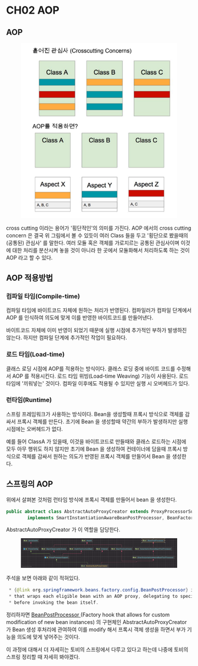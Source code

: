 # CH02 AOP

## AOP

<figure><img src="../../.gitbook/assets/image (2) (1).png" alt=""><figcaption></figcaption></figure>

cross cutting 이라는 용어가 '횡단적인'의 의미를 가진다. AOP 에서의 cross cutting concern 은 결국 위 그림에서 볼 수 있듯이 여러 Class 들을 두고 '횡단으로 봤을때의 (공통된) 관심사' 를 말한다. 여러 모듈 혹은 객체를 가로지르는 공통된 관심사이며 이것에 대한 처리를 분산시켜 놓을 것이 아니라 한 곳에서 모듈화해서 처리하도록 하는 것이 AOP 라고 할 수 있다.

## AOP 적용방법

### 컴파일 타임(Compile-time)

컴파일 타임에 바이트코드 자체에 원하는 처리가 반영된다. 컴파일러가 컴파일 단계에서 AOP 를 인식하여 의도에 맞게 이를 반영한 바이트코드를 만들어낸다.

바이트코드 자체에 이미 반영이 되었기 때문에 실행 시점에 추가적인 부하가 발생하진 않는다. 하지만 컴파일 단계에 추가적인 작업이 필요하다.

### 로드 타임(Load-time)

클래스 로딩 시점에 AOP를 적용하는 방식이다. 클래스 로딩 중에 바이트 코드를 수정해서 AOP 를 적용시킨다. 로드 타임 위빙(Load-time Weaving) 기능이 사용된다. 로드 타임에 '끼워넣는' 것이다. 컴파일 이후에도 적용될 수 있지만 실행 시 오버헤드가 있다.

### 런타임(Runtime)

스프링 프레임워크가 사용하는 방식이다. Bean을 생성할때 프록시 방식으로 객체를 감싸서 프록시 객체를 만든다. 초기에 Bean 을 생성할때 약간의 부하가 발생하지만 실행 시점에는 오버헤드가 없다.

예를 들어 ClassA 가 있을때, 이것을 바이트코드로 만들때와  클래스 로드하는 시점에 모두 아무 행위도 하지 않지만 초기에 Bean 을 생성하여 컨테이너에 담을때 프록시 방식으로 객체를 감싸서 원하는 의도가 반영된 프록시 객체를 만들어서 Bean 을 생성한다.

## 스프링의 AOP

위에서 살펴본 것처럼 런타임 방식에 프록시 객체를 만들어서 bean 을 생성한다.

```java
public abstract class AbstractAutoProxyCreator extends ProxyProcessorSupport
		implements SmartInstantiationAwareBeanPostProcessor, BeanFactoryAware {
```

AbstractAutoProxyCreator 가 이 역할을 담당한다.&#x20;

<figure><img src="../../.gitbook/assets/image (27) (2).png" alt=""><figcaption></figcaption></figure>

주석을 보면 아래와 같이 적혀있다.

```java
 * {@link org.springframework.beans.factory.config.BeanPostProcessor} implementation
 * that wraps each eligible bean with an AOP proxy, delegating to specified interceptors
 * before invoking the bean itself.
```

정리하자면 [BeanPostProcessor ](https://docs.spring.io/spring-framework/docs/current/javadoc-api/org/springframework/beans/factory/config/BeanPostProcessor.html)(Factory hook that allows for custom modification of new bean instances) 의 구현체인 AbstractAutoProxyCreator 가 Bean 생성 후처리에 관여하여 이를 modify 해서 프록시 객체 생성을 하면서 부가 기능을 의도에 맞게 넣어주는 것이다.

이 과정에 대해서 더 자세히는 토비의 스프링에서 다루고 있다고 하는데 나중에 토비의 스프링 정리할 때 자세히 봐야겠다.
